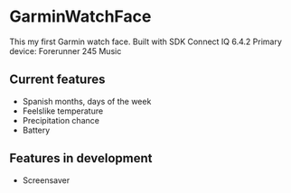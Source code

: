 # GarminWatchFace
This my first Garmin watch face.
Built with SDK Connect IQ 6.4.2
Primary device: Forerunner 245 Music

## Current features
- Spanish months, days of the week
- Feelslike temperature
- Precipitation chance
- Battery

## Features in development
- Screensaver
